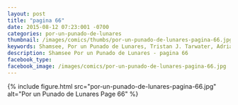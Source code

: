 ```yaml
---
layout: post
title: "pagina 66"
date: 2015-08-12 07:23:001 -0700
categories: por-un-punado-de-lunares
thumbnail: /images/comics/thumbs/por-un-punado-de-lunares-pagina-66.jpg
keywords: Shamsee, Por un Punado de Lunares, Tristan J. Tarwater, Adrian Ricker
description: Shamsee Por un Punado de Lunares - pagina 66
facebook_type: 
facebook_image: /images/comics/por-un-punado-de-lunares-pagina-66.jpg
---
```

{% include figure.html src="por-un-punado-de-lunares-pagina-66.jpg" alt="Por un Punado de Lunares Page 66" %}